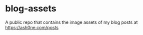 # blog-assets
A public repo that contains the image assets of my blog posts at https://ash0ne.com/posts
